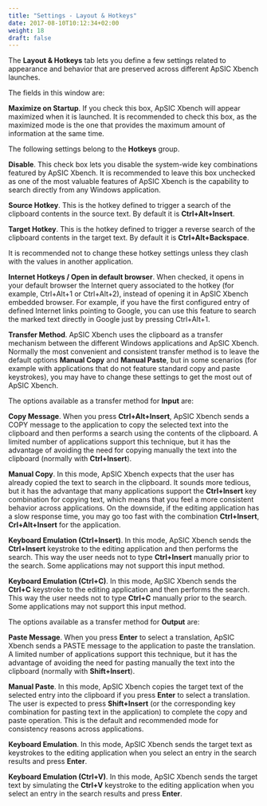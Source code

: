 ```yaml
---
title: "Settings - Layout & Hotkeys"
date: 2017-08-10T10:12:34+02:00
weight: 18
draft: false
---
```


The **Layout & Hotkeys** tab lets you define a few settings related to appearance and behavior that are
preserved across different ApSIC Xbench launches.

The fields in this window are:

**Maximize on Startup**. If you check this box, ApSIC Xbench will appear maximized when it is launched.
It is recommended to check this box, as the maximized mode is the one that provides the maximum amount 
of information at the same time.

The following settings belong to the **Hotkeys** group.

**Disable**. This check box lets you disable the system-wide key combinations featured by ApSIC Xbench.
It is recommended to leave this box unchecked as one of the most valuable features of ApSIC Xbench is
the capability to search directly from any Windows application.

**Source Hotkey**. This is the hotkey defined to trigger a search of the clipboard contents in the source text. 
By default it is **Ctrl+Alt+Insert**.

**Target Hotkey**. This is the hotkey defined to trigger a reverse search of the clipboard contents in the target
text. By default it is **Ctrl+Alt+Backspace**.

It is recommended not to change these hotkey settings unless they clash with the values in another application.

**Internet Hotkeys / Open in default browser**. When checked, it opens in your default browser the Internet query
associated to the hotkey (for example, Ctrl+Alt+1 or Ctrl+Alt+2), instead of opening it in ApSIC Xbench embedded
browser. For example, if you have the first configured entry of defined Internet links pointing to Google, you can
use this feature to search the marked text directly in Google just by pressing Ctrl+Alt+1.

**Transfer Method**. ApSIC Xbench uses the clipboard as a transfer mechanism between the different Windows applications
and ApSIC Xbench. Normally the most convenient and consistent transfer method is to leave the default options **Manual Copy**
and **Manual Paste**, but in some scenarios (for example with applications that do not feature standard copy and paste keystrokes),
you may have to change these settings to get the most out of ApSIC Xbench.

The options available as a transfer method for **Input** are:

**Copy Message**. When you press **Ctrl+Alt+Insert**, ApSIC Xbench sends a COPY message to the application to copy the selected text
into the clipboard and then performs a search using the contents of the clipboard. A limited number of applications support this 
technique, but it has the advantage of avoiding the need for copying manually the text into the clipboard (normally with **Ctrl+Insert**).

**Manual Copy**. In this mode, ApSIC Xbench expects that the user has already copied the text to search in the clipboard. It sounds more
tedious, but it has the advantage that many applications support the **Ctrl+Insert** key combination for copying text, which means that you
feel a more consistent behavior across applications. On the downside, if the editing application has a slow response time, you may go too
fast with the combination **Ctrl+Insert**, **Crl+Alt+Insert** for the application.

**Keyboard Emulation (Ctrl+Insert)**. In this mode, ApSIC Xbench sends the **Ctrl+Insert** keystroke to the editing application and then
performs the search. This way the user needs not to type **Ctrl+Insert** manually prior to the search. Some applications may not support this
input method.

**Keyboard Emulation (Ctrl+C)**. In this mode, ApSIC Xbench sends the **Ctrl+C** keystroke to the editing application and then performs the
search. This way the user needs not to type **Ctrl+C** manually prior to the search. Some applications may not support this input method.

The options available as a transfer method for **Output** are:

**Paste Message**. When you press **Enter** to select a translation, ApSIC Xbench sends a PASTE message to the application to paste the translation.
A limited number of applications support this technique, but it has the advantage of avoiding the need for pasting manually the text into the
clipboard (normally with **Shift+Insert**).

**Manual Paste**. In this mode, ApSIC Xbench copies the target text of the selected entry into the clipboard if you press **Enter** to select a 
translation. The user is expected to press **Shift+Insert** (or the corresponding key combination for pasting text in the application) to complete
the copy and paste operation. This is the default and recommended mode for consistency reasons across applications.

**Keyboard Emulation**. In this mode, ApSIC Xbench sends the target text as keystrokes to the editing application when you select an entry in
the search results and press **Enter**.

**Keyboard Emulation (Ctrl+V)**. In this mode, ApSIC Xbench sends the target text by simulating the **Ctrl+V** keystroke to the editing application
when you select an entry in the search results and press **Enter**.
